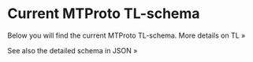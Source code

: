# Current MTProto TL-schema

Below you will find the current MTProto TL-schema. More details on TL »

See also the detailed schema in JSON »



